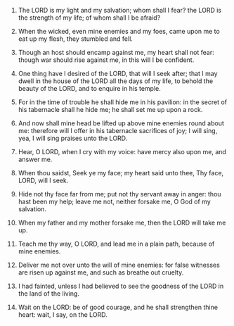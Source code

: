 1. The LORD is my light and my salvation; whom shall I fear? the
LORD is the strength of my life; of whom shall I be afraid?

2. When the wicked, even mine enemies and my foes, came upon me to
eat up my flesh, they stumbled and fell.

3. Though an host should encamp against me, my heart shall not fear:
though war should rise against me, in this will I be confident.

4. One thing have I desired of the LORD, that will I seek after;
that I may dwell in the house of the LORD all the days of my life, to
behold the beauty of the LORD, and to enquire in his temple.

5. For in the time of trouble he shall hide me in his pavilion: in
the secret of his tabernacle shall he hide me; he shall set me up upon
a rock.

6. And now shall mine head be lifted up above mine enemies round
about me: therefore will I offer in his tabernacle sacrifices of joy;
I will sing, yea, I will sing praises unto the LORD.

7. Hear, O LORD, when I cry with my voice: have mercy also upon me,
and answer me.

8. When thou saidst, Seek ye my face; my heart said unto thee, Thy
face, LORD, will I seek.

9. Hide not thy face far from me; put not thy servant away in anger:
thou hast been my help; leave me not, neither forsake me, O God of my
salvation.

10. When my father and my mother forsake me, then the LORD will take
me up.

11. Teach me thy way, O LORD, and lead me in a plain path, because
of mine enemies.

12. Deliver me not over unto the will of mine enemies: for false
witnesses are risen up against me, and such as breathe out cruelty.

13. I had fainted, unless I had believed to see the goodness of the
LORD in the land of the living.

14. Wait on the LORD: be of good courage, and he shall strengthen
thine heart: wait, I say, on the LORD.
